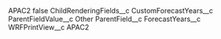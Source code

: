 <?xml version="1.0" encoding="UTF-8"?>
<CustomMetadata xmlns="http://soap.sforce.com/2006/04/metadata" xmlns:xsi="http://www.w3.org/2001/XMLSchema-instance" xmlns:xsd="http://www.w3.org/2001/XMLSchema">
    <label>APAC2</label>
    <protected>false</protected>
    <values>
        <field>ChildRenderingFields__c</field>
        <value xsi:type="xsd:string">CustomForecastYears__c</value>
    </values>
    <values>
        <field>ParentFieldValue__c</field>
        <value xsi:type="xsd:string">Other</value>
    </values>
    <values>
        <field>ParentField__c</field>
        <value xsi:type="xsd:string">ForecastYears__c</value>
    </values>
    <values>
        <field>WRFPrintView__c</field>
        <value xsi:type="xsd:string">APAC2</value>
    </values>
</CustomMetadata>
